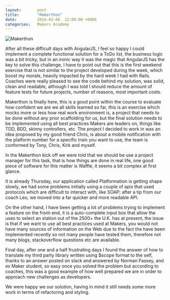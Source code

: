 ```yaml
---
layout:       post
title:        "Makerthon"
date:         2016-02-06  12:00:00 +0000
categories:   Makers Academy
---
```


<img
  src="https://www.dropbox.com/s/rbia53b415bzh9l/Hackathon.jpg?dl=1"
  alt="Makerthon">

After all these difficult days with AngularJS, I feel so happy I could implement a complete functional solution for a ToDo list, the business logic was a bit tricky, but in an ironic way it was the magic that AngularJS has the key to solve this challenge, I have to point out that this is the first weekend exercise that is not similar to the project developed during the week, which boost my morale, heavily impacted by the hard week I had with Rails. Coaches were really pleased to see the code behind my solution, was solid, clean and readable, although I was told I should reduce the amount of feature tests for future projects, number of reasons, most important costs.

Makerthon is finally here, this is a good point within the course to evaluate how confident we are we all skills learned so far, this is an exercise which mocks more or less how real work environment is, a project that needs to be done without any prior scaffolding for us, but the final solution needs to be implemented using all best practices Makers are leaders on, things like TDD, BDD, skinny controllers, etc. The project I decided to work in was an idea proposed by my good friend Chris, is about a mobile notification with the platform number for a specific train you want to use, the team is conformed by Tony, Chris, Kirk and myself.

In the Makerthon kick off we were told that we should be use a project manager for this task, that is how things are done in real life, one good piece of software for this matter is Waffle, it seems a bit complex at first glance.

It is already Thursday, our application called Platformation is getting shape slowly, we had some problems initially using a couple of apis that used protocols which are difficult to interact with, like SOAP; after a tip from our coach Leo, we moved into a far quicker and more readable API.

On the other hand, I have been getting a lot of problems trying to implement a feature on the front-end, it is a auto-complete input box that allow the uses to select an station out of the 2500+ the U.K. has at present, the issue is that if we want to use all best practices used at Makers, you would not have many sources of information on the Web due to the fact the have been implemented recently so not many people have tested them, therefore not many blogs, stackoverflow questions etc are available.

Final day, after one and a half frustrating days I found the answer of how to translate my third party library written using $scope format to the self, thanks to an answer posted on slack and answered by Norman Fassey, and ex Maker student, so easy once you solved the problem but according to coaches, this was a good example of how well prepared we are in order to approach new challenges as developers.

We were happy we our solution, having in mind it still needs some more work in terms of refactoring and styling.
